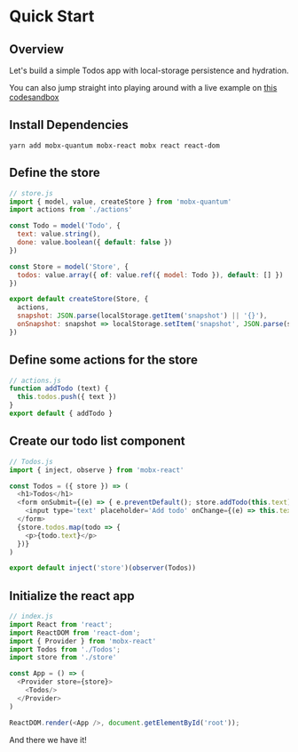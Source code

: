 # Quick Start

## Overview

Let's build a simple Todos app with local-storage persistence and hydration. 

You can also jump straight into playing around with a live example on [this codesandbox](https://codesandbox.io/s/64647p41mk)

## Install Dependencies

`yarn add mobx-quantum mobx-react mobx react react-dom`

## Define the store

```javascript
// store.js
import { model, value, createStore } from 'mobx-quantum'
import actions from './actions'

const Todo = model('Todo', {
  text: value.string(),
  done: value.boolean({ default: false })
})

const Store = model('Store', {
  todos: value.array({ of: value.ref({ model: Todo }), default: [] })
})

export default createStore(Store, {
  actions,
  snapshot: JSON.parse(localStorage.getItem('snapshot') || '{}'),
  onSnapshot: snapshot => localStorage.setItem('snapshot', JSON.parse(snapshot))
})
```

## Define some actions for the store

```javascript
// actions.js
function addTodo (text) {
  this.todos.push({ text })
}
export default { addTodo }
```

## Create our todo list component

```javascript
// Todos.js
import { inject, observe } from 'mobx-react'

const Todos = ({ store }) => (
  <h1>Todos</h1>
  <form onSubmit={(e) => { e.preventDefault(); store.addTodo(this.text) }}>
    <input type='text' placeholder='Add todo' onChange={(e) => this.text = e.target.value}/>
  </form>
  {store.todos.map(todo => {
    <p>{todo.text}</p>
  })}
)

export default inject('store')(observer(Todos))
```

## Initialize the react app

```javascript
// index.js
import React from 'react';
import ReactDOM from 'react-dom';
import { Provider } from 'mobx-react'
import Todos from './Todos';
import store from './store'

const App = () => (
  <Provider store={store}>
    <Todos/>
  </Provider>
)

ReactDOM.render(<App />, document.getElementById('root'));
```

And there we have it!


